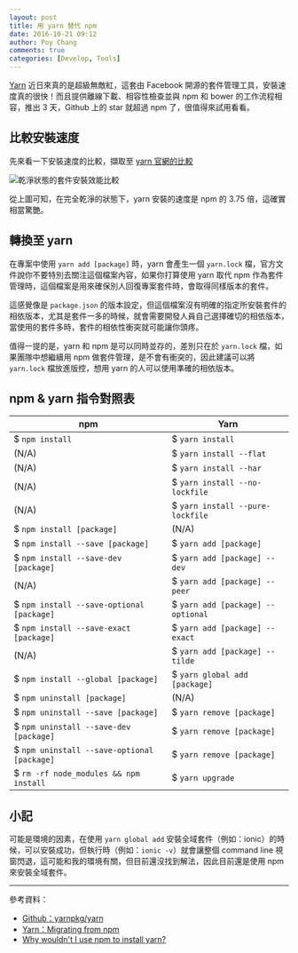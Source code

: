 ```yaml
---
layout: post
title: 用 yarn 替代 npm
date: 2016-10-21 09:12
author: Poy Chang
comments: true
categories: [Develop, Tools]
---
```

[Yarn](https://github.com/yarnpkg/yarn) 近日來真的是超級無敵紅，這套由 Facebook 開源的套件管理工具，安裝速度真的很快！而且提供離線下載、相容性檢查並與 npm 和 bower 的工作流程相容，推出 3 天，Github 上的 star 就超過 npm 了，很值得來試用看看。

## 比較安裝速度

先來看一下安裝速度的比較，擷取至 [yarn 官網的比較](https://yarnpkg.com/en/compare)

![乾淨狀態的套件安裝效能比較](http://i.imgur.com/i7Glc1K.png)

從上圖可知，在完全乾淨的狀態下，yarn 安裝的速度是 npm 的 3.75 倍，這確實相當驚艷。

## 轉換至 yarn

在專案中使用 `yarn add [package]` 時，yarn 會產生一個 `yarn.lock` 檔，官方文件說你不要特別去關注這個檔案內容，如果你打算使用 yarn 取代 npm 作為套件管理時，這個檔案是用來確保別人回復專案套件時，會取得同樣版本的套件。

這感覺像是 `package.json` 的版本設定，但這個檔案沒有明確的指定所安裝套件的相依版本，尤其是套件一多的時候，就會需要開發人員自己選擇確切的相依版本，當使用的套件多時，套件的相依性衝突就可能讓你頭疼。

值得一提的是，yarn 和 npm 是可以同時並存的，差別只在於 `yarn.lock` 檔，如果團隊中想繼續用 npm 做套件管理，是不會有衝突的，因此建議可以將 `yarn.lock` 檔放進版控，想用 yarn 的人可以使用準確的相依版本。

## npm & yarn 指令對照表

npm	| Yarn
------------ | -------------
$ `npm install`	| $ `yarn install`
(N/A) | $ `yarn install --flat`
(N/A) | $ `yarn install --har`
(N/A) | $ `yarn install --no-lockfile`
(N/A) | $ `yarn install --pure-lockfile`
$ `npm install [package]` | (N/A)
$ `npm install --save [package]` | $ `yarn add [package]`
$ `npm install --save-dev [package]` | $ `yarn add [package] --dev`
(N/A) | $ `yarn add [package] --peer`
$ `npm install --save-optional [package]` | $ `yarn add [package] --optional`
$ `npm install --save-exact [package]` | $ `yarn add [package] --exact`
(N/A) | $ `yarn add [package] --tilde`
$ `npm install --global [package]` | $ `yarn global add [package]`
$ `npm uninstall [package]` | (N/A)
$ `npm uninstall --save [package]` | $ `yarn remove [package]`
$ `npm uninstall --save-dev [package]` | $ `yarn remove [package]`
$ `npm uninstall --save-optional [package]` | $ `yarn remove [package]`
$ `rm -rf node_modules && npm install` | $ `yarn upgrade`

## 小記

可能是環境的因素，在使用 `yarn global add` 安裝全域套件（例如：ionic）的時候，可以安裝成功，但執行時（例如：`ionic -v`）就會讓整個 command line 視窗閃退，這可能和我的環境有關，但目前還沒找到解法，因此目前還是使用 npm 來安裝全域套件。

----------

參考資料：

* [Github：yarnpkg/yarn](https://github.com/yarnpkg/yarn)
* [Yarn：Migrating from npm](https://yarnpkg.com/en/docs/migrating-from-npm)
* [Why wouldn't I use npm to install yarn?](http://stackoverflow.com/a/40037391/3803939)
